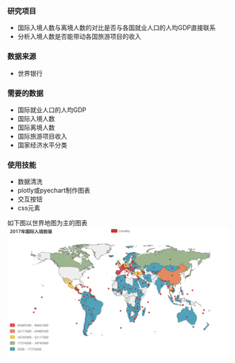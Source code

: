 ### 研究项目
- 国际入境人数与离境人数的对比是否与各国就业人口的人均GDP直接联系 
- 分析入境人数是否能带动各国旅游项目的收入

### 数据来源
- 世界银行

### 需要的数据
- 国际就业人口的人均GDP
- 国际入境人数
- 国际离境人数
- 国际旅游项目收入
- 国家经济水平分类

### 使用技能
- 数据清洗
- plotly或pyechart制作图表
- 交互按钮
- css元素

如下图以世界地图为主的图表
![2017入境人数](样本.png "样本.png")
